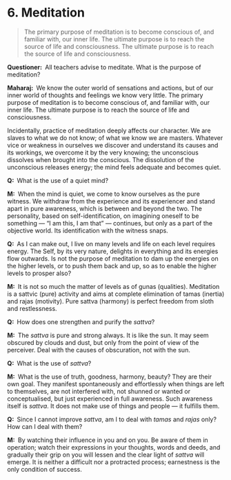 # 6. Meditation

>The primary purpose of meditation is to become conscious of, and familiar with, our inner life. The ultimate purpose is to reach the source of life and consciousness. The ultimate purpose is to reach the source of life and consciousness.

**Questioner:**&ensp;All teachers advise to meditate. What is the purpose of meditation?

**Maharaj:**&ensp;We know the outer world of sensations and actions, but of our inner world of thoughts and feelings we know very little. The primary purpose of meditation is to become conscious of, and familiar with, our inner life. The ultimate purpose is to reach the source of life and consciousness. 

Incidentally, practice of meditation deeply affects our character. We are slaves to what we do not know; of what we know we are masters. Whatever vice or weakness in ourselves we discover and understand its causes and its workings, we overcome it by the very knowing; the unconscious dissolves when brought into the conscious. The dissolution of the unconscious releases energy; the mind feels adequate and becomes quiet.

**Q:**&ensp;What is the use of a quiet mind?

**M:**&ensp;When the mind is quiet, we come to know ourselves as the pure witness. We withdraw from the experience and its experiencer and stand apart in pure awareness, which is between and beyond the two. The personality, based on self-identification, on imagining oneself to be something — “I am this, I am that” — continues, but only as a part of the objective world. Its identification with the witness snaps.

**Q:**&ensp;As I can make out, I live on many levels and life on each level requires energy. The Self, by its very nature, delights in everything and its energies flow outwards. Is not the purpose of meditation to dam up the energies on the higher levels, or to push them back and up, so as to enable the higher levels to prosper also?

**M:**&ensp;It is not so much the matter of levels as of <span data-tippy-content="Attributes, qualities. In <em>Samkhya</em> philosophy the three attributes of the cosmic substance (<em>prakriti</em>) are: illuminating (<em>sattva</em>), activating (<em>rajas</em>) and restraining (<em>tamas</em>).">guna</span>s (qualities). Meditation is a <span data-tippy-content="Being, existence, true essence. In <em>yoga</em> the quality of purity or goodness; <em>sattvic</em> — pure, true.">sattv</span>ic (pure) activity and aims at complete elimination of <span data-tippy-content="Darkness, inertia, passivity. One of the three constituents (<em>gunas</em>) of the cosmic substance: <em>sattva</em>, <em>rajas</em> and <em>tamas</em>.">tamas</span> (inertia) and <span data-tippy-content="Motivity, activity, energy. One of the three <em>gunas</em> or qualities of matter: <em>sattva</em>, <em>rajas</em> and <em>tamas</em>. In <em>yoga</em>, egoism.">rajas</span> (motivity). Pure <span data-tippy-content="Being, existence, true essence. In <em>yoga</em> the quality of purity or goodness.">sattva</span> (harmony) is perfect freedom from sloth and restlessness.

**Q:**&ensp;How does one strengthen and purify the *sattva*?

**M:**&ensp;The *sattva* is pure and strong always. It is like the sun. It may seem obscured by clouds and dust, but only from the point of view of the perceiver. Deal with the causes of obscuration, not with the sun.

**Q:**&ensp;What is the use of *sattva*?

**M:**&ensp;What is the use of truth, goodness, harmony, beauty? They are their own goal. They manifest spontaneously and effortlessly when things are left to themselves, are not interfered with, not shunned or wanted or conceptualised, but just experienced in full awareness. Such awareness itself is *sattva*. It does not make use of things and people — it fulfills them.

**Q:**&ensp;Since I cannot improve *sattva*, am I to deal with *tamas* and *rajas* only? How can I deal with them?

**M:**&ensp;By watching their influence in you and on you. Be aware of them in operation; watch their expressions in your thoughts, words and deeds, and gradually their grip on you will lessen and the clear light of *sattva* will emerge. It is neither a difficult nor a protracted process; earnestness is the only condition of success.

<script>
export default {
  props: ["slot-key"],
  mounted () {
    tippy("[data-tippy-content]", {allowHTML: true});
  }
}
</script>